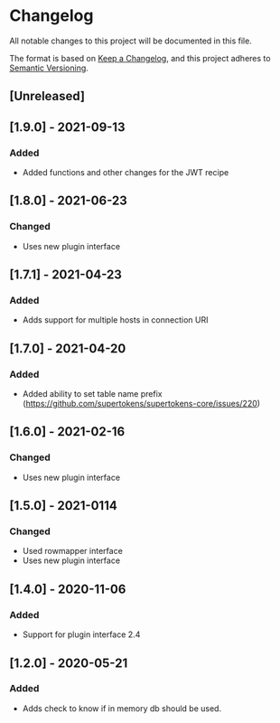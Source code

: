 # Changelog
All notable changes to this project will be documented in this file.

The format is based on [Keep a Changelog](https://keepachangelog.com/en/1.0.0/),
and this project adheres to [Semantic Versioning](https://semver.org/spec/v2.0.0.html).

## [Unreleased]

## [1.9.0] - 2021-09-13
### Added
- Added functions and other changes for the JWT recipe

## [1.8.0] - 2021-06-23
### Changed
- Uses new plugin interface

## [1.7.1] - 2021-04-23
### Added
- Adds support for multiple hosts in connection URI


## [1.7.0] - 2021-04-20
### Added
- Added ability to set table name prefix (https://github.com/supertokens/supertokens-core/issues/220)


## [1.6.0] - 2021-02-16
### Changed
- Uses new plugin interface

## [1.5.0] - 2021-0114
### Changed
- Used rowmapper interface
- Uses new plugin interface

## [1.4.0] - 2020-11-06
### Added
- Support for plugin interface 2.4

## [1.2.0] - 2020-05-21
### Added
- Adds check to know if in memory db should be used.
